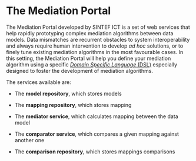 # The Mediation Portal #

The Mediation Portal developed by SINTEF ICT is a set of web services that help rapidly prototyping complex mediation algorithms between data models. Data mismatches are recurrent obstacles to system interoperability and always require human intervention to develop *ad hoc* solutions, or to finely tune existing mediation algorithms in the most favourable cases. In this setting, the Mediation Portal will help you define your mediation algorithm using a specific [*Domain Specific Language* (DSL)](http://en.wikipedia.org/wiki/Domain-specific_language) especially designed to foster the development of mediation algorithms.

The services available are:

 - The **model repository**, which stores models

 - The **mapping repository**, which stores mapping

 - The **mediator service**, which calculates mapping between the data model

 - The **comparator service**, which compares a given mapping against another one

 - The **comparison repository**, which stores mappings comparisons

